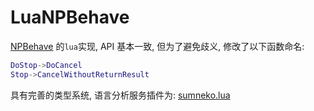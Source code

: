 # LuaNPBehave

[NPBehave](https://github.com/meniku/NPBehave/tree/2.0-dev) 的`lua`实现, API 基本一致, 但为了避免歧义, 修改了以下函数命名: 
```lua
DoStop->DoCancel
Stop->CancelWithoutReturnResult
```


具有完善的类型系统, 语言分析服务插件为: [sumneko.lua](https://github.com/meniku/NPBehave/tree/2.0-dev) 